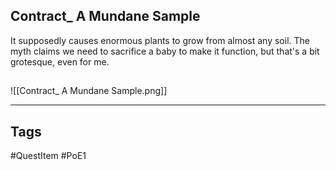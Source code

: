 ## Contract_ A Mundane Sample
It supposedly causes enormous plants to grow from almost any soil. The myth claims we
need to sacrifice a baby to make it function, but that's a bit grotesque, even for me.
## 
![[Contract_ A Mundane Sample.png]]

---
## Tags
#QuestItem
#PoE1